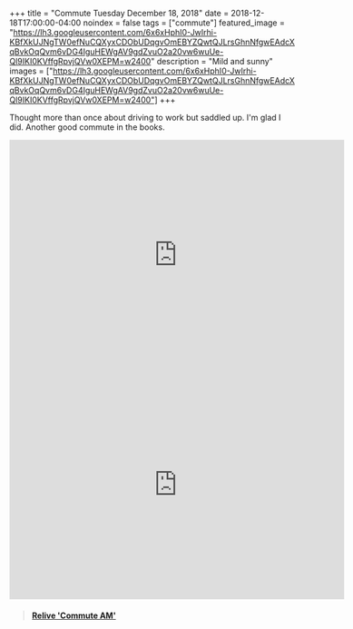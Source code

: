 +++
title =  "Commute Tuesday December 18, 2018"
date = 2018-12-18T17:00:00-04:00
noindex = false
tags = ["commute"]
featured_image = "https://lh3.googleusercontent.com/6x6xHphI0-JwIrhi-KBfXkUJNgTW0efNuCQXyxCDObUDqgvOmEBYZQwtQJLrsGhnNfgwEAdcXqBvkOqQvm6vDG4IguHEWgAV9gdZvuO2a20vw6wuUe-Ql9IKI0KVffgRpvjQVw0XEPM=w2400"
description = "Mild and sunny"
images = ["https://lh3.googleusercontent.com/6x6xHphI0-JwIrhi-KBfXkUJNgTW0efNuCQXyxCDObUDqgvOmEBYZQwtQJLrsGhnNfgwEAdcXqBvkOqQvm6vDG4IguHEWgAV9gdZvuO2a20vw6wuUe-Ql9IKI0KVffgRpvjQVw0XEPM=w2400"]
+++

Thought more than once about driving to work but saddled up. I'm glad I did. Another good commute in the books.

<iframe height='405' width='590' frameborder='0' allowtransparency='true' scrolling='no' src='https://www.strava.com/activities/2024075520/embed/a85ae9ca63615dc6da45861d15bb56b015d22a6f'></iframe>


<iframe height='405' width='590' frameborder='0' allowtransparency='true' scrolling='no' src='https://www.strava.com/activities/2023053831/embed/e2eb93e3122e6aa90034065f5acee70fcfcd1c9c'></iframe>

<blockquote class="embedly-card" data-card-controls="0" data-card-key="f1631a41cb254ca5b035dc5747a5bd75"><h4><a href="https://www.relive.cc/view/2023053831?r=embed-site">Relive 'Commute AM'</a></h4></blockquote>
        <script async src="https://cdn.embedly.com/widgets/platform.js" charset="UTF-8"></script>

        
